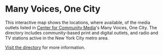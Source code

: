 # Many Voices, One City

This interactive map shows the locations, where available, of the media outlets listed in [Center for Community Media](https://www.journalism.cuny.edu/centers/center-community-media/)'s Many Voices, One City. The directory includes community-based print and digital outlets, and radio and TV stations active in the New York City metro area.

[Visit the directory](http://directory.ccm.journalism.cuny.edu/) for more information.